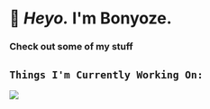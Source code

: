 # 🌺 *Heyo.* I'm Bonyoze.

### Check out some of my stuff

## `Things I'm Currently Working On:`

<a href="https://github.com/bonyoze/bonyoze.github.io" >
     <img src="https://github-readme-stats.vercel.app/api/pin/?username=bonyoze&repo=bonyoze.github.io&title_color=ffffff&text_color=c9cacc&icon_color=ff0065&bg_color=000000&hide_border=true" />
</a>
<!--<a href="https://github.com/bonyoze/beans-server-utls">
     <img src="https://github-readme-stats.vercel.app/api/pin/?username=bonyoze&repo=beans-server-utils&title_color=ffffff&text_color=c9cacc&icon_color=ff0065&bg_color=000000&hide_border=true" />
</a>-->

